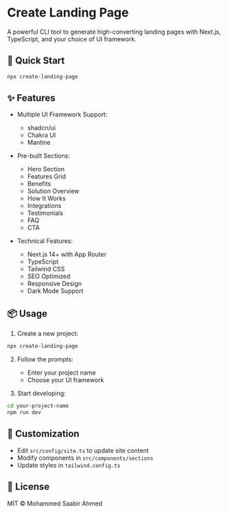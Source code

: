 # Create Landing Page

A powerful CLI tool to generate high-converting landing pages with Next.js, TypeScript, and your choice of UI framework.

## 🚀 Quick Start

```bash
npx create-landing-page
```

## ✨ Features

- Multiple UI Framework Support:
  - shadcn/ui
  - Chakra UI
  - Mantine

- Pre-built Sections:
  - Hero Section
  - Features Grid
  - Benefits
  - Solution Overview
  - How It Works
  - Integrations
  - Testimonials
  - FAQ
  - CTA

- Technical Features:
  - Next.js 14+ with App Router
  - TypeScript
  - Tailwind CSS
  - SEO Optimized
  - Responsive Design
  - Dark Mode Support

## 📦 Usage

1. Create a new project:
```bash
npx create-landing-page
```

2. Follow the prompts:
   - Enter your project name
   - Choose your UI framework

3. Start developing:
```bash
cd your-project-name
npm run dev
```

## 🎨 Customization

- Edit `src/config/site.ts` to update site content
- Modify components in `src/components/sections`
- Update styles in `tailwind.config.ts`

## 📄 License

MIT © Mohammed Saabir Ahmed